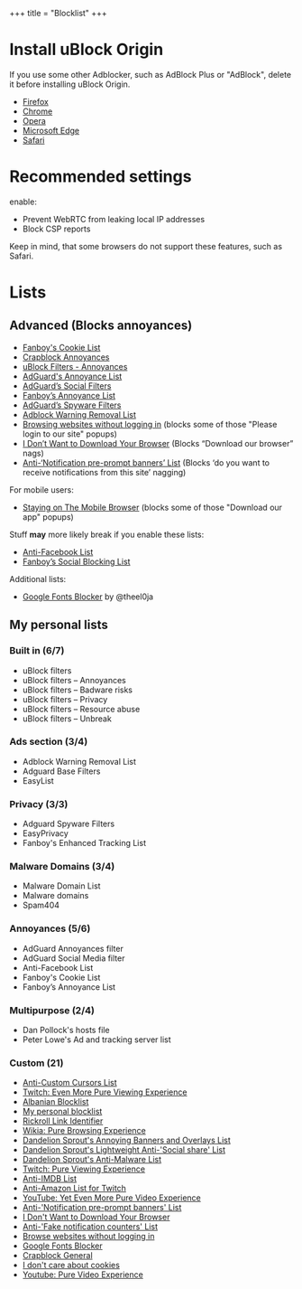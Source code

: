 +++
title = "Blocklist"
+++

# Install uBlock Origin

If you use some other Adblocker, such as AdBlock Plus or "AdBlock", delete it before installing uBlock Origin.

*   [Firefox](https://addons.mozilla.org/en-US/firefox/addon/ublock-origin/)
*   [Chrome](https://chrome.google.com/webstore/detail/ublock-origin/cjpalhdlnbpafiamejdnhcphjbkeiagm)
*   [Opera](https://addons.opera.com/en/extensions/details/ublock/)
*   [Microsoft Edge](https://www.microsoft.com/en-us/p/ublock-origin/9nblggh444l4?activetab=pivot%3Aoverviewtab)
*   [Safari](https://safari-extensions.apple.com/details/?id=com.el1t.uBlock-3NU33NW2M3)

# Recommended settings

enable:

*   Prevent WebRTC from leaking local IP addresses
*   Block CSP reports

Keep in mind, that some browsers do not support these features, such as Safari.

# Lists

## Advanced (Blocks annoyances)

*   [Fanboy's Cookie List](https://subscribe.adblockplus.org/?location=https://secure.fanboy.co.nz/fanboy-cookiemonster.txt&title=Fanboy's%20Cookie%20List)
*   [Crapblock Annoyances](https://subscribe.adblockplus.org/?location=https://crapblock.theel0ja.info/crapblock-annoyances.txt?src=uborec-advanced&title=CrapBlock%20Annoyances&requiresLocation=https://crapblock.theel0ja.info/crapblock-annoyances.txt?src=uborec-advanced)
*   [uBlock Filters - Annoyances](https://subscribe.adblockplus.org/?location=https://raw.githubusercontent.com/uBlockOrigin/uAssets/master/filters/annoyances.txt&title=uBlock%20filters%20–%20Annoyances)
*   [AdGuard's Annoyance List](https://subscribe.adblockplus.org/?location=https://filters.adtidy.org/extension/ublock/filters/14.txt&title=AdGuard's%20Annoyance%20List)
*   [AdGuard’s Social Filters](https://subscribe.adblockplus.org/?location=https://filters.adtidy.org/extension/ublock/filters/4.txt&title=AdGuard%27s%20Social%20Filters)
*   [Fanboy’s Annoyance List](https://subscribe.adblockplus.org/?location=https://fanboy.co.nz/fanboy-annoyance.txt&title=Fanboy’s%20Annoyance%20List)
*   [AdGuard’s Spyware Filters](https://subscribe.adblockplus.org/?location=https://filters.adtidy.org/extension/ublock/filters/3.txt&title=Adguard%20Spyware%20Filters)
*   [Adblock Warning Removal List](https://subscribe.adblockplus.org/?location=https://easylist-downloads.adblockplus.org/antiadblockfilters.txt&title=Adblock%20Warning%20Removal%20List)
*   [Browsing websites without logging in](https://subscribe.adblockplus.org/?location=https://raw.githubusercontent.com/DandelionSprout/adfilt/master/BrowseWebsitesWithoutLoggingIn.txt&title=Browse%20websites%20without%20logging%20in) (blocks some of those "Please login to our site" popups)
*   [I Don’t Want to Download Your Browser](https://subscribe.adblockplus.org/?location=https://raw.githubusercontent.com/DandelionSprout/adfilt/master/I%20Don%27t%20Want%20to%20Download%20Your%20Browser.txt&title=I%20Don%27t%20Want%20to%20Download%20Your%20Browser) (Blocks “Download our browser” nags)
*   [Anti-‘Notification pre-prompt banners’ List](https://subscribe.adblockplus.org/?location=https://raw.githubusercontent.com/DandelionSprout/adfilt/master/Anti-%27Notification%20pre-prompt%20banners%27%20List.txt&title=Anti-%27Notification%20pre-prompt%20banners%27%20List) (Blocks ‘do you want to receive notifications from this site’ nagging)

For mobile users:

*   [Staying on The Mobile Browser](https://subscribe.adblockplus.org/?location=https%3A%2F%2Fraw.githubusercontent.com%2FDandelionSprout%2Fadfilt%2Fmaster%2Fstayingonbrowser%2FStaying%2520On%2520The%2520Phone%2520Browser&title=Staying%20On%20The%20Phone%20Browser) (blocks some of those "Download our app" popups)

Stuff **may** more likely break if you enable these lists:

*   [Anti-Facebook List](https://subscribe.adblockplus.org/?location=https://fanboy.co.nz/fanboy-antifacebook.txt&title=Anti-Facebook%20List)
*   [Fanboy’s Social Blocking List](https://subscribe.adblockplus.org/?location=https://fanboy.co.nz/fanboy-social.txt&title=Anti-Facebook%20List)

Additional lists:

*   [Google Fonts Blocker](https://subscribe.adblockplus.org/?location=https://raw.githubusercontent.com/theel0ja/CrapBlock/master/block-googlefonts.txt&title=Google%20Fonts%20Blocker) by @theel0ja

## My personal lists

### Built in (6/7)

*   uBlock filters
*   uBlock filters – Annoyances
*   uBlock filters – Badware risks
*   uBlock filters – Privacy
*   uBlock filters – Resource abuse
*   uBlock filters – Unbreak

### Ads section (3/4)

*   Adblock Warning Removal List
*   Adguard Base Filters
*   EasyList

### Privacy (3/3)

*   Adguard Spyware Filters
*   EasyPrivacy
*   Fanboy's Enhanced Tracking List

### Malware Domains (3/4)

*   Malware Domain List
*   Malware domains
*   Spam404

### Annoyances (5/6)

*   AdGuard Annoyances filter
*   AdGuard Social Media filter
*   Anti-Facebook List
*   Fanboy's Cookie List
*   Fanboy’s Annoyance List

### Multipurpose (2/4)

*   Dan Pollock's hosts file
*   Peter Lowe's Ad and tracking server list

### Custom (21)

*   [Anti-Custom Cursors List](https://subscribe.adblockplus.org/?location=https://raw.githubusercontent.com/DandelionSprout/adfilt/master/Anti-'Custom%2520cursors'%2520List.txt&title=Anti-Custom%20Cursors%20List)
*   [Twitch: Even More Pure Viewing Experience](https://subscribe.adblockplus.org/?location=https://raw.githubusercontent.com/DandelionSprout/adfilt/master/TwitchEvenMorePureViewingExperience.txt&title=Twitch:%20Even%20More%20Pure%20Viewing%20Experience)
*   [Albanian Blocklist](https://subscribe.adblockplus.org/?location=https://raw.githubusercontent.com/AnXh3L0/blocklist/master/albanian-easylist-addition/Albania.txt&title=Albanian%20Blocklist)
*   [My personal blocklist](https://subscribe.adblockplus.org/?location=https://raw.githubusercontent.com/AnXh3L0/blocklist/master/personal.txt&title=Remove%20Annoyances)
*   [Rickroll Link Identifier](https://subscribe.adblockplus.org/?location=https://raw.githubusercontent.com/DandelionSprout/adfilt/master/RickrollLinkIdentifier.txt&title=Rickroll%20Link%20Identifier)
*   [Wikia: Pure Browsing Experience](https://subscribe.adblockplus.org/?location=https://raw.githubusercontent.com/DandelionSprout/adfilt/master/WikiaPureBrowsingExperience.txt&title=Wikia:%20Pure%20Browsing%20Experience)
*   [Dandelion Sprout's Annoying Banners and Overlays List](https://subscribe.adblockplus.org/?location=https://raw.githubusercontent.com/DandelionSprout/adfilt/master/AnnoyingBannersAndOverlays.txt&title=Dandelion%20Sprout's%20Annoying%20Banners%20and%20Overlays%20List)
*   [Dandelion Sprout's Lightweight Anti-'Social share' List](https://subscribe.adblockplus.org/?location=https://raw.githubusercontent.com/DandelionSprout/adfilt/master/SocialShareList.txt&title=Dandelion%20Sprout's%20Lightweight%20Anti-'Social%20share'%20List)
*   [Dandelion Sprout's Anti-Malware List​](https://subscribe.adblockplus.org/?location=https://raw.githubusercontent.com/DandelionSprout/adfilt/master/Dandelion%2520Sprout's%2520Anti-Malware%2520List.txt&title=Dandelion%20Sprout's%20Anti-Malware%20List​)
*   [Twitch: Pure Viewing Experience](https://subscribe.adblockplus.org/?location=https://raw.githubusercontent.com/DandelionSprout/adfilt/master/TwitchPureViewingExperience.txt&title=Twitch:%20Pure%20Viewing%20Experience)
*   [Anti-IMDB List](https://subscribe.adblockplus.org/?location=https://raw.githubusercontent.com/DandelionSprout/adfilt/master/Anti-IMDB%20List.txt&title=Anti-IMDB%20List)
*   [Anti-Amazon List for Twitch​](https://subscribe.adblockplus.org/?location=https://raw.githubusercontent.com/DandelionSprout/adfilt/master/AntiAmazonListForTwitch.txt&title=Anti-Amazon%20List%20for%20Twitch​)
*   [YouTube: Yet Even More Pure Video Experience](https://subscribe.adblockplus.org/?location=https://raw.githubusercontent.com/DandelionSprout/adfilt/master/YouTubeYetEvenMorePureVideoExperience.txt&title=YouTube:%20Yet%20Even%20More%20Pure%20Video%20Experience)
*   [Anti-'Notification pre-prompt banners' List](https://subscribe.adblockplus.org/?location=https://raw.githubusercontent.com/DandelionSprout/adfilt/master/Anti-'Notification%20pre-prompt%20banners'%20List.txt&title=Anti-'Notification%20pre-prompt%20banners'%20List)
*   [I Don't Want to Download Your Browser](https://subscribe.adblockplus.org/?location=https://raw.githubusercontent.com/DandelionSprout/adfilt/master/I%20Don't%20Want%20to%20Download%20Your%20Browser.txt&title=I%20Don't%20Want%20to%20Download%20Your%20Browser)
*   [Anti-'Fake notification counters' List​](https://subscribe.adblockplus.org/?location=https://raw.githubusercontent.com/DandelionSprout/adfilt/master/Android%2520Scum%2520Class%2520%25E2%2580%2594%2520Fake%2520notification%2520counters.txt)
*   [Browse websites without logging in](https://subscribe.adblockplus.org/?location=https://raw.githubusercontent.com/DandelionSprout/adfilt/master/BrowseWebsitesWithoutLoggingIn.txt&title=Browse%20websites%20without%20logging%20in)
*   [Google Fonts Blocker](https://subscribe.adblockplus.org/?location=https://raw.githubusercontent.com/theel0ja/CrapBlock/master/block-googlefonts.txt&title=Google%20Fonts%20Blocker)
*   [Crapblock General](https://subscribe.adblockplus.org/?location=https://raw.githubusercontent.com/theel0ja/CrapBlock/master/crapblock-annoyances.txt&title=Crapblock%20General)
*   [I don't care about cookies](https://subscribe.adblockplus.org/?location=https://www.i-dont-care-about-cookies.eu/abp/&title=I%20don't%20care%20about%20cookies)
*   [Youtube: Pure Video Experience](https://subscribe.adblockplus.org/?location=https://easylist-downloads.adblockplus.org/yt_annoyances_full.txt&title=Youtube:%20Pure%20Video%20Experience)